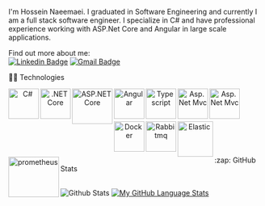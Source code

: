 I'm Hossein Naeemaei. I graduated in Software Engineering and currently I am a full stack software engineer. I specialize in C# and have professional experience working with ASP.Net Core and Angular in large scale applications. 
 

Find out more about me:
<br /> 
[![Linkedin Badge](https://img.shields.io/badge/-Naeemaei-blue?style=flat-square&logo=Linkedin&logoColor=white&link=https://www.linkedin.com/in/hossein-naeemaei-0768b7172/)](https://www.linkedin.com/in/hossein-naeemaei-0768b7172/)
[![Gmail Badge](https://img.shields.io/badge/-hossein.naeemaei@gmail.com-c14438?style=flat-square&logo=Gmail&logoColor=white&link=mailto:hossein.naeemaei@gmail.com)](mailto:hossein.naeemaei@gmail.com)

  <summary>👨‍💻 Technologies </summary>
  
   
  
  <p align="center">
    <a href="https://docs.microsoft.com/dotnet/csharp/" target="_blank"><img align="left" alt="C#" width="60" height="60" src="https://upload.wikimedia.org/wikipedia/commons/0/0d/C_Sharp_wordmark.svg" /></a>
    <a href="https://docs.microsoft.com/dotnet/" target="_blank"><img align="left" alt=".NET Core" width="60" height="60" src="https://upload.wikimedia.org/wikipedia/commons/e/ee/.NET_Core_Logo.svg" /></a>
    <a href="https://docs.microsoft.com/aspnet/core/" target="_blank"><img align="left" alt="ASP.NET Core" width="80" height="70" src="https://www.developpez.net/forums/attachments/p218924d1472308545/autres-langages/assembleur/x86-32-bits-64-bits/determiner-l-adresse-d-application-memoire/aspnetcore.png/" /></a>    
    <a href="https://angular.io/" target="_blank"><img align="left" alt="Angular" width="60" height="60" src="https://static-00.iconduck.com/assets.00/angular-icon-2048x2048-1jh3cvzk.png" /></a>
    <a href="https://www.typescriptlang.org/" target="_blank"><img align="left" alt="Typescript" width="60" height="60" src="https://upload.wikimedia.org/wikipedia/commons/thumb/4/4c/Typescript_logo_2020.svg/2048px-Typescript_logo_2020.svg.png" /></a>
  <a href="https://docs.microsoft.com/en-us/aspnet/mvc/" target="_blank"><img align="left" alt="Asp.Net Mvc" width="60" height="60" src="https://encrypted-tbn0.gstatic.com/images?q=tbn:ANd9GcQXQersOwhh_83ap2mpg5BS5_Q4sucGnfsPCDkOPEh3Vl56_3T84ZTWO_VR5J73PGXk8iU&usqp=CAU"></a>
  <a href="https://docs.microsoft.com/en-us/aspnet/mvc/" target="_blank"><img align="left" alt="Asp.Net Mvc" width="60" height="60" src="https://blitzhandel24.imgbolt.de/media/image/6e/9c/80/kisspng-microsoft-sql-server-database-server-database-admi-server-5ad641f3073f38.png"></a>

                                                                
<br/>
  <br />
    <br />
  <p align="center">
          <a href="https://www.docker.com/" target="_blank"><img align="left" alt="Docker" width="60" height="60" src="https://miro.medium.com/v2/resize:fit:400/1*OARpkeBkn_Tw3vk8H769OQ.png" /></a>
      <a href="https://www.rabbitmq.com/" target="_blank"><img align="left" alt="Rabbitmq" width="60" height="60" src="https://miro.medium.com/v2/resize:fit:420/1*ExeaiV8QMLXdZZS-rtlzCg.png" /></a>
          <a href="https://www.elastic.co/" target="_blank"><img align="left" alt="Elastic" width="70" height="70" src="https://i0.wp.com/codeblog.dotsandbrackets.com/wp-content/uploads/2017/02/square-logo.jpg?ssl=1" /></a>
          <a href="https://prometheus.io/" target="_blank"><img align="left" alt="prometheus" width="100" height="80" src="https://miro.medium.com/v2/resize:fit:1400/1*hapMLZa_hc9dM1hsvX29Tw.png" /></a>

  </p>
  
  <br />
  <br />  
    <br />
      <br />
  
<summary>:zap: GitHub Stats</summary>

  <br />


![Github Stats](https://github-readme-stats.vercel.app/api?username=HNaeemaei8&count_private=true&show_icons=true&include_all_commits=true)
[![My GitHub Language Stats](https://github-readme-stats.vercel.app/api/top-langs/?username=HNaeemaei8&langs_count=5)]()




